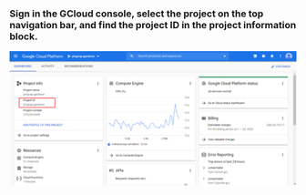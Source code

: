 
### Sign in the GCloud console, select the project on the top navigation bar, and find the project ID in the project information block.

![gcp-projectid](/peering/img/gcp-projectid.png)
